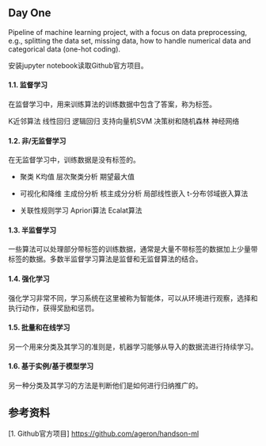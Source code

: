 ## Day One

Pipeline of machine learning project, with a focus on data preprocessing, e.g., splitting the data set, missing data, how to handle numerical data and categorical data (one-hot coding).

安装jupyter notebook读取Github官方项目。

#### 1.1. 监督学习
在监督学习中，用来训练算法的训练数据中包含了答案，称为标签。

K近邻算法
线性回归
逻辑回归
支持向量机SVM
决策树和随机森林
神经网络


#### 1.2. 非/无监督学习

在无监督学习中，训练数据是没有标签的。

- 聚类
K均值
层次聚类分析
期望最大值

- 可视化和降维
主成份分析
核主成分分析
局部线性嵌入
t-分布邻域嵌入算法

- 关联性规则学习
Apriori算法
Ecalat算法





#### 1.3. 半监督学习

一些算法可以处理部分带标签的训练数据，通常是大量不带标签的数据加上少量带标签的数据。多数半监督学习算法是监督和无监督算法的结合。


#### 1.4. 强化学习

强化学习非常不同，学习系统在这里被称为智能体，可以从环境进行观察，选择和执行动作，获得奖励和惩罚。


#### 1.5. 批量和在线学习

另一个用来分类及其学习的准则是，机器学习能够从导入的数据流进行持续学习。



#### 1.6. 基于实例/基于模型学习
另一种分类及其学习的方法是判断他们是如何进行归纳推广的。









## 参考资料
[1. Github官方项目] https://github.com/ageron/handson-ml
